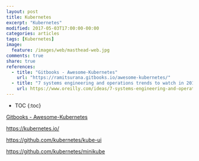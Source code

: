 ```yaml
---
layout: post
title: Kubernetes
excerpt: "Kubernetes"
modified: 2017-05-03T17:00:00-00:00
categories: articles
tags: [Kubernetes]
image:
  feature: /images/web/masthead-web.jpg
comments: true
share: true
references:
  - title: "Gitbooks - Awesome-Kubernetes"
    url: "https://ramitsurana.gitbooks.io/awesome-kubernetes/"
  - title: "7 systems engineering and operations trends to watch in 2018"
    url: https://www.oreilly.com/ideas/7-systems-engineering-and-operations-trends-to-watch-in-2018
---
```


* TOC
{:toc}

[Gitbooks - Awesome-Kubernetes](https://ramitsurana.gitbooks.io/awesome-kubernetes/)

https://kubernetes.io/

https://github.com/kubernetes/kube-ui

https://github.com/kubernetes/minikube
